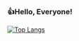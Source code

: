 ### 👍Hello, Everyone!

[![Top Langs](https://github-readme-stats.vercel.app/api/top-langs/?username=Daha0120&layout=compact)](https://github.com/anuraghazra/github-readme-stats)
